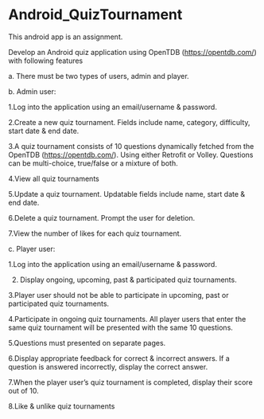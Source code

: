 # Android_QuizTournament
This android app is an assignment. 

Develop an Android quiz application using OpenTDB (https://opentdb.com/) with following features 

a. There must be two types of users, admin and player.

b. Admin user:

1.Log into the application using an email/username & password.

2.Create a new quiz tournament. Fields include name, category, difficulty, start date & end date.

3.A quiz tournament consists of 10 questions dynamically fetched from the OpenTDB (https://opentdb.com/). Using either Retrofit or Volley. Questions can be multi-choice, true/false or a mixture of both. 

4.View all quiz tournaments 

5.Update a quiz tournament. Updatable fields include name, start date & end date.

6.Delete a quiz tournament. Prompt the user for deletion.

7.View the number of likes for each quiz tournament. 

c. Player user: 

1.Log into the application using an email/username & password.

2. Display ongoing, upcoming, past & participated quiz tournaments.
   
3.Player user should not be able to participate in upcoming, past or participated quiz tournaments.

4.Participate in ongoing quiz tournaments. All player users that enter the same quiz tournament will be presented with the same 10 questions.

5.Questions must presented on separate pages.

6.Display appropriate feedback for correct & incorrect answers. If a question is answered incorrectly, display the correct answer.

7.When the player user’s quiz tournament is completed, display their score out of 10.

8.Like & unlike quiz tournaments

